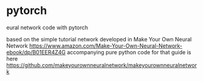 # pytorch
eural network code with pytorch

based on the simple tutorial network developed in Make Your Own Neural Network https://www.amazon.com/Make-Your-Own-Neural-Network-ebook/dp/B01EER4Z4G
accompanying pure python code for that guide is here https://github.com/makeyourownneuralnetwork/makeyourownneuralnetwork
